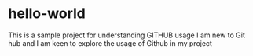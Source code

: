 # hello-world
This is a sample project for understanding GITHUB usage
I am new to Git hub and I am keen to explore the usage of Github in my project
